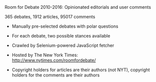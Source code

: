 Room for Debate 2010-2016: Opinionated editorials and user comments

365 debates, 1912 articles, 95017 comments

* Manually pre-selected debates with polar questions
* For each debate, two possible stances available
* Crawled by Selenium-powered JavaScript fetcher

* Hosted by The New York Times: http://www.nytimes.com/roomfordebate/
* Copyright holders for articles are their authors (not NYT), copyright holders for the comments are their authors
